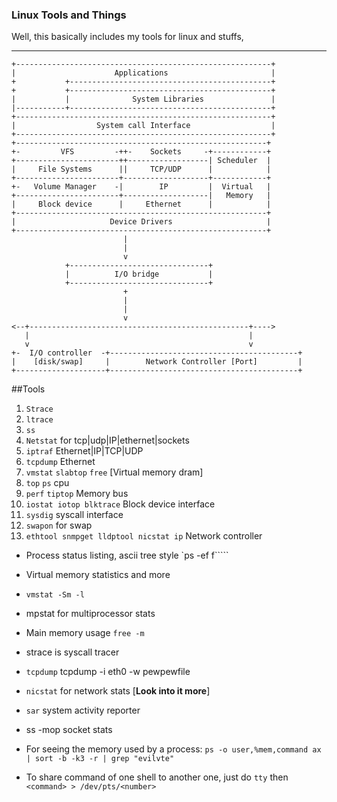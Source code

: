 ### Linux Tools and Things

Well, this basically includes my tools for linux and stuffs,

***
```
+---------------------------------------------------------+
|                      Applications                       |
+           +---------------------------------------------+
+           +---------------------------------------------+
|           |              System Libraries               |
|-----------+---------------------------------------------+
+---------------------------------------------------------+
|                  System call Interface                  |
+---------------------------------------------------------+
+--------------------------------------------------------+
+-         VFS         -++-    Sockets     -+------------+
+-----------------------++------------------| Scheduler  |
|     File Systems      ||     TCP/UDP      |            |
+-----------------------+-------------------+------------+
+-   Volume Manager    -|        IP         |  Virtual   |
+-----------------------+-------------------|   Memory   |
|     Block device      |     Ethernet      |            |
+--------------------------------------------------------+
|                     Device Drivers                     |
+--------------------------------------------------------+
                         | 
                         |
                         v
            +-------------------------------+
            |          I/O bridge           |
            +-------------------------------+
                         +
                         |
                         |
                         v
<--+-------------------------------------------------+---->
   |                                                 |
   v                                                 v
+-  I/O controller  -+------------------------------------------+
|    [disk/swap]     |        Network Controller [Port]         |
+--------------------+------------------------------------------+
```

##Tools

1) ``Strace`` 
2) ``ltrace``
3) ``ss``
4) ``Netstat`` for tcp|udp|IP|ethernet|sockets
5) ``iptraf`` Ethernet|IP|TCP|UDP
6) ``tcpdump`` Ethernet
7) ``vmstat`` ``slabtop`` ``free`` [Virtual memory dram]
8) ``top`` ``ps`` cpu
9) ``perf`` ``tiptop`` Memory bus
10) `iostat iotop blktrace` Block device interface
11) `sysdig` syscall interface
12) `swapon` for swap 
13) ``ethtool snmpget lldptool nicstat ip``  Network controller


* Process status listing, ascii tree style
 `ps -ef f`````

* Virtual memory statistics and more 
* `vmstat -Sm -l `
* mpstat for multiprocessor stats
* Main memory usage `free -m`
* strace is syscall tracer 
* `tcpdump` tcpdump -i eth0 -w pewpewfile
* `nicstat` for network stats [**Look into it more**]
* `sar` system activity reporter
* ss -mop socket stats

* For seeing the memory used by a process: 
`ps -o user,%mem,command ax | sort -b -k3 -r | grep "evilvte"`
* To share command of one shell to another one, just do `tty` then `<command> > /dev/pts/<number>`


